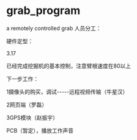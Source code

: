 # grab_program


a remotely controlled grab 
人员分工：

硬件定型：

3.17

已经完成挖掘机的基本控制，注意臂根速度在80以上

下一步工作：

1摄像头的购买，调试-----远程视频传输（牛星汉）

2网页端（罗磊）

3GPS模块（赵振宇）

PCB（暂定），播放工作声音